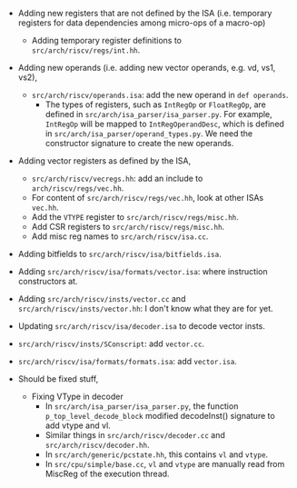 - Adding new registers that are not defined by the ISA (i.e. temporary registers for data dependencies among micro-ops of a macro-op)
  - Adding temporary register definitions to `src/arch/riscv/regs/int.hh`.

- Adding new operands (i.e. adding new vector operands, e.g. vd, vs1, vs2),
  - `src/arch/riscv/operands.isa`: add the new operand in `def operands`.
    - The types of registers, such as `IntRegOp` or `FloatRegOp`, are defined in `src/arch/isa_parser/isa_parser.py`.
      For example, `IntRegOp` will be mapped to `IntRegOperandDesc`, which is defined in `src/arch/isa_parser/operand_types.py`.
      We need the constructor signature to create the new operands.

- Adding vector registers as defined by the ISA,
  - `src/arch/riscv/vecregs.hh`: add an include to `arch/riscv/regs/vec.hh`.
  - For content of `src/arch/riscv/regs/vec.hh`, look at other ISAs `vec.hh`.
  - Add the `VTYPE` register to `src/arch/riscv/regs/misc.hh`.
  - Add CSR registers to `src/arch/riscv/regs/misc.hh`.
  - Add misc reg names to `src/arch/riscv/isa.cc`.

- Adding bitfields to `src/arch/riscv/isa/bitfields.isa`.

- Adding `src/arch/riscv/isa/formats/vector.isa`: where instruction constructors at.

- Adding `src/arch/riscv/insts/vector.cc` and `src/arch/riscv/insts/vector.hh`: I don't know what they are for yet.

- Updating `src/arch/riscv/isa/decoder.isa` to decode vector insts.

- `src/arch/riscv/insts/SConscript`: add `vector.cc`.
- `src/arch/riscv/isa/formats/formats.isa`: add `vector.isa`.

- Should be fixed stuff,
  - Fixing VType in decoder
    - In `src/arch/isa_parser/isa_parser.py`, the function `p_top_level_decode_block` modified decodeInst() signature to add vtype and vl.
    - Similar things in `src/arch/riscv/decoder.cc` and `src/arch/riscv/decoder.hh`.
    - In `src/arch/generic/pcstate.hh`, this contains `vl` and `vtype`.
    - In `src/cpu/simple/base.cc`, `vl` and `vtype` are manually read from MiscReg of the execution thread.
